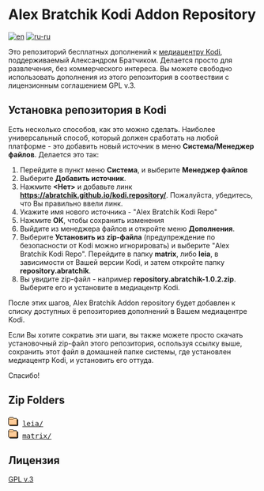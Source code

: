 # Alex Bratchik Kodi Addon Repository 
[![en](https://img.shields.io/badge/lang-en-green.svg)](https://github.com/abratchik/kodi.repository/blob/master/Readme.md)
[![ru-ru](https://img.shields.io/badge/lang-ru--ru-red.svg)](https://github.com/abratchik/kodi.repository/blob/master/Readme.ru-ru.md)


Это репозиторий бесплатных дополнений к [медиацентру Kodi](https://kodi.tv), 
поддерживаемый Александром Братчиком.
Делается просто для развлечения, без коммерческого интереса. Вы можете свободно
использовать дополнения из этого репозитория в соотвествии с лицензионным соглашением 
GPL v.3.

## Установка репозитория в Kodi

Есть несколько способов, как это можно сделать. Наиболее универсальный способ, который 
должен сработать на любой платформе - это добавить новый источник в меню 
**Система/Менеджер файлов**. Делается это так:

1. Перейдите в пункт меню **Система**, и выберите **Менеджер файлов**
2. Выберите **Добавить источник**. 
3. Нажмите **<Нет>** и добавьте линк **https://abratchik.github.io/kodi.repository/**. 
   Пожалуйста, убедитесь, что Вы правильно ввели линк.
5. Укажите имя нового источника - "Alex Bratchik Kodi Repo"
6. Нажмите **OK**, чтобы сохранить изменения
7. Выйдите из менеджера файлов и откройте меню **Дополнения**.
8. Выберите **Установить из zip-файла** (предупреждение по безопасности от Kodi можно игнорировать)
   и выберите "Alex Bratchik Kodi Repo". Перейдите в папку
   **matrix**, либо 
   **leia**,
   в зависимости от Вашей версии Kodi, и затем откройте папку **repository.abratchik**.
9. Вы увидите zip-файл - например **repository.abratchik-1.0.2.zip**. Выберите его и установите
   в медиацентр Kodi.
   
После этих шагов, Alex Bratchik Addon repository будет добавлен к списку доступных ё
репозиториев дополнений в Вашем медиацентре Kodi.

Если Вы хотите сократиь эти шаги, вы также можете просто скачать установочный zip-файл этого 
репозитория, оспользуя ссылку выше, сохранить этот файл в домашней папке системы, где 
установлен медиацентр Kodi, и установить его оттуда.

Спасибо!

## Zip Folders
<pre>
<img src="icons/folder.gif" alt="[DIR]" width="20" height="22"/> <a href="leia/">leia/</a> 
<img src="icons/folder.gif" alt="[DIR]" width="20" height="22"/> <a href="matrix/">matrix/</a> 
</pre>

## Лицензия

[GPL v.3](http://www.gnu.org/copyleft/gpl.html)